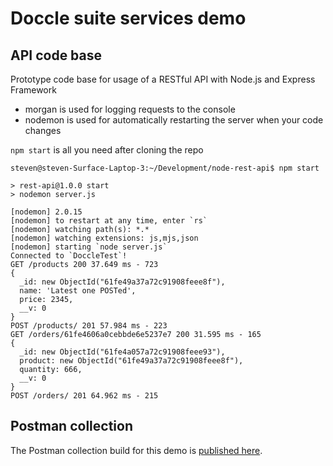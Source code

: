 # Doccle suite services demo

## API code base
Prototype code base for usage of a RESTful API with Node.js and Express Framework

- morgan is used for logging requests to the console
- nodemon is used for automatically restarting the server when your code changes

`npm start` is all you need after cloning the repo

```
steven@steven-Surface-Laptop-3:~/Development/node-rest-api$ npm start

> rest-api@1.0.0 start
> nodemon server.js

[nodemon] 2.0.15
[nodemon] to restart at any time, enter `rs`
[nodemon] watching path(s): *.*
[nodemon] watching extensions: js,mjs,json
[nodemon] starting `node server.js`
Connected to `DoccleTest`!
GET /products 200 37.649 ms - 723
{
  _id: new ObjectId("61fe49a37a72c91908feee8f"),
  name: 'Latest one POSTed',
  price: 2345,
  __v: 0
}
POST /products/ 201 57.984 ms - 223
GET /orders/61fe4606a0cebbde6e5237e7 200 31.595 ms - 165
{
  _id: new ObjectId("61fe4a057a72c91908feee93"),
  product: new ObjectId("61fe49a37a72c91908feee8f"),
  quantity: 666,
  __v: 0
}
POST /orders/ 201 64.962 ms - 215
```
## Postman collection
The Postman collection build for this demo is [published here](https://documenter.getpostman.com/view/10824299/UVeGqkvR).